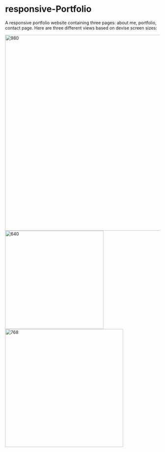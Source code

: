 # responsive-Portfolio
A responsive portfolio website containing three pages: about me, portfolio, contact page.
Here are three different views based on devise screen sizes:
<div>
<img width="637" alt="980" src="https://user-images.githubusercontent.com/22566791/85271937-54103680-b430-11ea-92c4-2881fbc981b7.png">
 </div>
<img width="320" alt="640" src="https://user-images.githubusercontent.com/22566791/85271945-57a3bd80-b430-11ea-9a7f-2f7a7c75e1d0.png">
<img width="384" alt="768" src="https://user-images.githubusercontent.com/22566791/85271955-5b374480-b430-11ea-8b33-23be9763d5de.png">

